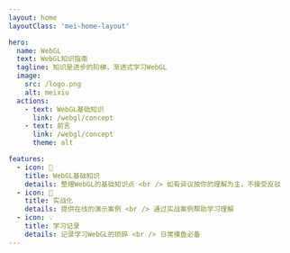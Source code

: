 ```yaml
---
layout: home
layoutClass: 'mei-home-layout'

hero:
  name: WebGL
  text: WebGL知识指南
  tagline: 知识是进步的阶梯，渐进式学习WebGL
  image:
    src: /logo.png
    alt: meixiu
  actions:
    - text: WebGL基础知识
      link: /webgl/concept
    - text: 前言
      link: /webgl/concept
      theme: alt

features:
  - icon: 📖
    title: WebGL基础知识
    details: 整理WebGL的基础知识点 <br /> 如有异议按你的理解为主，不接受反驳
  - icon: 🧰
    title: 实战化
    details: 提供在线的演示案例 <br /> 通过实战案例帮助学习理解
  - icon: 💡
    title: 学习记录
    details: 记录学习WebGL的琐碎 <br /> 日常摸鱼必备
---
```


<style>

.mei-home-layout .VPHomeHero .name .clip{
  background:linear-gradient(120deg, #10b981 20%, #facc15);
  background-clip:text;
  -webkit-text-fill-color:transparent;
}  
.mei-home-layout .image-src:hover {
  transform: translate(-50%, -50%) rotate(666turn);
  transition: transform 59s 1s cubic-bezier(0.3, 0, 0.8, 1);
}

.mei-home-layout .details small {
  opacity: 0.8;
}
</style>
